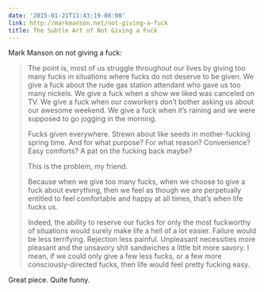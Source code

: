```yaml
---
date: '2015-01-21T11:43:19-08:00'
link: http://markmanson.net/not-giving-a-fuck
title: The Subtle Art of Not Giving a Fuck
---
```


Mark Manson on not giving a fuck:

>The point is, most of us struggle throughout our lives by giving too many fucks in situations where fucks do not deserve to be given. We give a fuck about the rude gas station attendant who gave us too many nickels. We give a fuck when a show we liked was canceled on TV. We give a fuck when our coworkers don’t bother asking us about our awesome weekend. We give a fuck when it’s raining and we were supposed to go jogging in the morning.
>
>Fucks given everywhere. Strewn about like seeds in mother-fucking spring time. And for what purpose? For what reason? Convenience? Easy comforts? A pat on the fucking back maybe?
>
>This is the problem, my friend.
>
>Because when we give too many fucks, when we choose to give a fuck about everything, then we feel as though we are perpetually entitled to feel comfortable and happy at all times, that’s when life fucks us.
>
>Indeed, the ability to reserve our fucks for only the most fuckworthy of situations would surely make life a hell of a lot easier. Failure would be less terrifying. Rejection less painful. Unpleasant necessities more pleasant and the unsavory shit sandwiches a little bit more savory. I mean, if we could only give a few less fucks, or a few more consciously-directed fucks, then life would feel pretty fucking easy.

Great piece. Quite funny.
